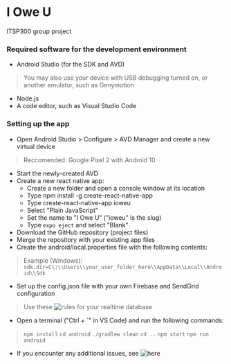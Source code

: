 # I Owe U
ITSP300 group project

### **Required software for the development environment**
- Android Studio (for the SDK and AVD)
> You may also use your device with USB debugging turned on, or another emulator, such as Genymotion
- Node.js
- A code editor, such as Visual Studio Code

### **Setting up the app**
- Open Android Studio > Configure > AVD Manager and create a new virtual device
> Reccomended: Google Pixel 2 with Android 10
- Start the newly-created AVD
- Create a new react native app:
  - Create a new folder and open a console window at its location
  - Type npm install -g create-react-native-app
  - Type create-react-native-app ioweu
  - Select "Plain JavaScript"
  - Set the name to "I Owe U" ("ioweu" is the slug)
  - Type `expo eject` and select "Blank"
- Download the GitHub repository (project files)
- Merge the repository with your existing app files
- Create the android/local.properties file with the following contents:
> Example (Windows): `sdk.dir=C\:\\Users\\your_user_folder_here\\AppData\\Local\\Android\\Sdk`
- Set up the config.json file with your own Firebase and SendGrid configuration
> Use these ![rules](https://rentry.co/dq3uq) for your realtime database
- Open a terminal ("Ctrl + \`" in VS Code) and run the following commands:
> `npm install`
> `cd android`
> `./gradlew clean`
> `cd ..`
> `npm start`
> `npm run android`
- If you encounter any additional issues, see ![here](https://rentry.co/tpvus)
